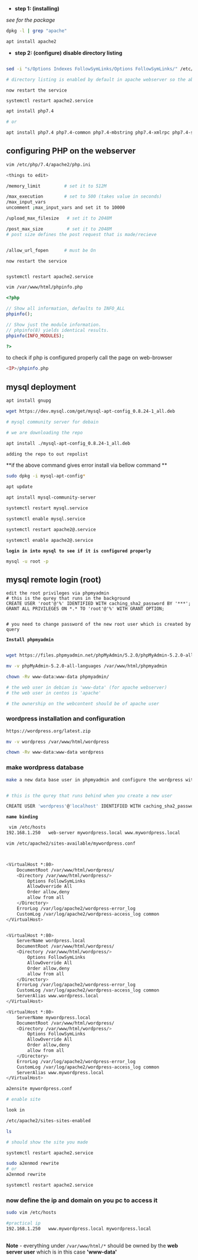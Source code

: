 - **step 1: (installing)**

*see for the package* 

```bash
dpkg -l | grep "apache"
```
```bash
apt install apache2
```

- **step 2: (configure)**
**disable directory listing**

```bash

sed -i "s/Options Indexes FollowSymLinks/Options FollowSymLinks/" /etc/apache2/apache2.conf

# directory listing is enabled by default in apache webserver so the above cmd will disable it.
```

`now restart the service`

```bash
systemctl restart apache2.service

```
```bash
apt install php7.4

# or 

apt install php7.4 php7.4-common php7.4-mbstring php7.4-xmlrpc php7.4-soap php7.4-gd php7.4-xml php7.4-intl php7.4-mysql php7.4-cli php7.4-ldap php7.4-zip php7.4-curl
```

## configuring PHP on the webserver
```bash
vim /etc/php/7.4/apache2/php.ini

<things to edit>

/memory_limit         # set it to 512M

/max_execution        # set to 500 (takes value in seconds)
/max_input_vars
uncomment ;max_input_vars and set it to 10000 

/upload_max_filesize   # set it to 2048M

/post_max_size         # set it to 2048M
# post size defines the post request that is made/recieve


/allow_url_fopen      # must be On
```
`now restart the service`

```bash

systemctl restart apache2.service
```
```bash
vim /var/www/html/phpinfo.php
```

```php
<?php

// Show all information, defaults to INFO_ALL
phpinfo();

// Show just the module information.
// phpinfo(8) yields identical results.
phpinfo(INFO_MODULES);

?>

```
to check if php is configured properly call the page on web-browser
```php
<IP>/phpinfo.php
```
## mysql deployment

```bash
apt install gnupg
```

```bash
wget https://dev.mysql.com/get/mysql-apt-config_0.8.24-1_all.deb      

# mysql community server for debain 

# we are downloading the repo
```
```bash
apt install ./mysql-apt-config_0.8.24-1_all.deb

adding the repo to out repolist
```
**if the above command gives error install via bellow command **

```bash
sudo dpkg -i mysql-apt-config*
```
```bash
apt update
```

```bash
apt install mysql-community-server
```

```bash
systemctl restart mysql.service
```
```bash
systemctl enable mysql.service
```
```bash
systemctl restart apache2@.service
```

```bash
systemctl enable apache2@.service
```

**`login in into mysql to see if it is configured properly`**

```bash
mysql -u root -p 
```

## mysql remote login (root)

```mysql
edit the root privileges via phpmyadmin
# this is the qurey that runs in the background
CREATE USER 'root'@'%' IDENTIFIED WITH caching_sha2_password BY '***'; GRANT ALL PRIVILEGES ON *.* TO 'root'@'%' WITH GRANT OPTION; 


# you need to change password of the new root user which is created by query
```
**`Install phpmyadmin`**

```bash

wget https://files.phpmyadmin.net/phpMyAdmin/5.2.0/phpMyAdmin-5.2.0-all-languages.zip

```
```bash
mv -v phpMyAdmin-5.2.0-all-languages /var/www/html/phpmyadmin
```
```bash
chown -Rv www-data:www-data phpmyadmin/

# the web user in debian is 'www-data' (for apache webserver)
# the web user in centos is 'apache' 

# the ownership on the webcontent should be of apache user
```


### wordpress installation and configuration

```bash
https://wordpress.org/latest.zip
```
```bash
mv -v wordpress /var/www/html/wordpress
```

```bash
chown -Rv www-data:www-data wordpress
```

### make wordpress database

```bash
make a new data base user in phpmyadmin and configure the wordpress with it


# this is the qurey that runs behind when you create a new user

CREATE USER 'wordpress'@'localhost' IDENTIFIED WITH caching_sha2_password BY '***';GRANT USAGE ON *.* TO 'wordpress'@'localhost';ALTER USER 'wordpress'@'localhost' REQUIRE NONE WITH MAX_QUERIES_PER_HOUR 0 MAX_CONNECTIONS_PER_HOUR 0 MAX_UPDATES_PER_HOUR 0 MAX_USER_CONNECTIONS 0;CREATE DATABASE IF NOT EXISTS `wordpress`;GRANT ALL PRIVILEGES ON `wordpress`.* TO 'wordpress'@'localhost';GRANT ALL PRIVILEGES ON `wordpress\_%`.* TO 'wordpress'@'localhost'; 
```
**`name binding`**

```bash
 vim /etc/hosts
192.168.1.250	web-server mywordpress.local www.mywordpress.local
```

```bash
vim /etc/apache2/sites-available/mywordpress.conf



<VirtualHost *:80>
    DocumentRoot /var/www/html/wordpress/
	<Directory /var/www/html/wordpress/>
		Options FollowSymLinks
		AllowOverride All
		Order allow,deny
		allow from all
	</Directory>
	ErrorLog /var/log/apache2/wordpress-error_log
	CustomLog /var/log/apache2/wordpress-access_log common
</VirtualHost>
```
```sh

<VirtualHost *:80>
	ServerName wordpress.local
    DocumentRoot /var/www/html/wordpress/
	<Directory /var/www/html/wordpress/>
		Options FollowSymLinks
		AllowOverride All
		Order allow,deny
		allow from all
	</Directory>
	ErrorLog /var/log/apache2/wordpress-error_log
	CustomLog /var/log/apache2/wordpress-access_log common
	ServerAlias www.wordpress.local
</VirtualHost>
```
```bash
<VirtualHost *:80>
	ServerName mywordpress.local
    DocumentRoot /var/www/html/wordpress/
	<Directory /var/www/html/wordpress/>
		Options FollowSymLinks
		AllowOverride All
		Order allow,deny
		allow from all
	</Directory>
	ErrorLog /var/log/apache2/wordpress-error_log
	CustomLog /var/log/apache2/wordpress-access_log common
	ServerAlias www.mywordpress.local
</VirtualHost>
```

```bash
a2ensite mywordpress.conf 

# enable site

look in 

/etc/apache2/sites-sites-enabled

ls

# should show the site you made

```
```bash
systemctl restart apache2.service

```

```bash
sudo a2enmod rewrite
# or 
a2enmod rewrite
```

```bash
systemctl restart apache2.service

```


### now define the ip and domain on you pc to access it 

```bash
sudo vim /etc/hosts

#practical ip
192.168.1.250	www.mywordpress.local mywordpress.local
                                                        
```
**Note** - everything under `/var/www/html/*` should be owned by the **web server user** which is in this case **'www-data'**

